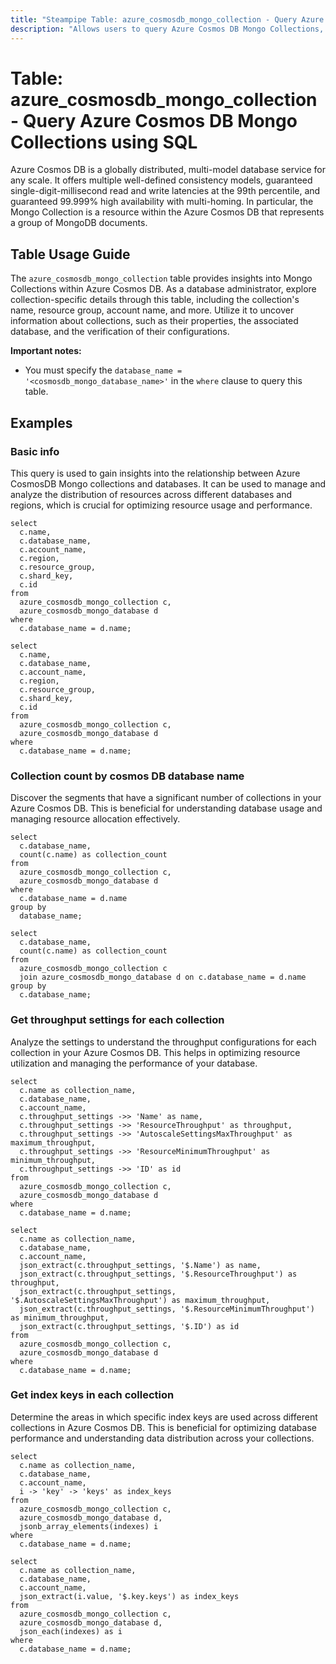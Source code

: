 ```yaml
---
title: "Steampipe Table: azure_cosmosdb_mongo_collection - Query Azure Cosmos DB Mongo Collections using SQL"
description: "Allows users to query Azure Cosmos DB Mongo Collections, providing insights into the collection's properties such as name, resource group, account name, and more."
---
```


# Table: azure_cosmosdb_mongo_collection - Query Azure Cosmos DB Mongo Collections using SQL

Azure Cosmos DB is a globally distributed, multi-model database service for any scale. It offers multiple well-defined consistency models, guaranteed single-digit-millisecond read and write latencies at the 99th percentile, and guaranteed 99.999% high availability with multi-homing. In particular, the Mongo Collection is a resource within the Azure Cosmos DB that represents a group of MongoDB documents.

## Table Usage Guide

The `azure_cosmosdb_mongo_collection` table provides insights into Mongo Collections within Azure Cosmos DB. As a database administrator, explore collection-specific details through this table, including the collection's name, resource group, account name, and more. Utilize it to uncover information about collections, such as their properties, the associated database, and the verification of their configurations.

**Important notes:**
- You must specify the `database_name = '<cosmosdb_mongo_database_name>'` in the `where` clause to query this table.

## Examples

### Basic info
This query is used to gain insights into the relationship between Azure CosmosDB Mongo collections and databases. It can be used to manage and analyze the distribution of resources across different databases and regions, which is crucial for optimizing resource usage and performance.

```sql+postgres
select
  c.name,
  c.database_name,
  c.account_name,
  c.region,
  c.resource_group,
  c.shard_key,
  c.id
from
  azure_cosmosdb_mongo_collection c,
  azure_cosmosdb_mongo_database d
where
  c.database_name = d.name;
```

```sql+sqlite
select
  c.name,
  c.database_name,
  c.account_name,
  c.region,
  c.resource_group,
  c.shard_key,
  c.id
from
  azure_cosmosdb_mongo_collection c,
  azure_cosmosdb_mongo_database d
where
  c.database_name = d.name;
```

### Collection count by cosmos DB database name
Discover the segments that have a significant number of collections in your Azure Cosmos DB. This is beneficial for understanding database usage and managing resource allocation effectively.

```sql+postgres
select
  c.database_name,
  count(c.name) as collection_count
from
  azure_cosmosdb_mongo_collection c,
  azure_cosmosdb_mongo_database d
where
  c.database_name = d.name
group by
  database_name;
```

```sql+sqlite
select
  c.database_name,
  count(c.name) as collection_count
from
  azure_cosmosdb_mongo_collection c
  join azure_cosmosdb_mongo_database d on c.database_name = d.name
group by
  c.database_name;
```

### Get throughput settings for each collection
Analyze the settings to understand the throughput configurations for each collection in your Azure Cosmos DB. This helps in optimizing resource utilization and managing the performance of your database.

```sql+postgres
select
  c.name as collection_name,
  c.database_name,
  c.account_name,
  c.throughput_settings ->> 'Name' as name,
  c.throughput_settings ->> 'ResourceThroughput' as throughput,
  c.throughput_settings ->> 'AutoscaleSettingsMaxThroughput' as maximum_throughput,
  c.throughput_settings ->> 'ResourceMinimumThroughput' as minimum_throughput,
  c.throughput_settings ->> 'ID' as id
from
  azure_cosmosdb_mongo_collection c,
  azure_cosmosdb_mongo_database d
where
  c.database_name = d.name;
```

```sql+sqlite
select
  c.name as collection_name,
  c.database_name,
  c.account_name,
  json_extract(c.throughput_settings, '$.Name') as name,
  json_extract(c.throughput_settings, '$.ResourceThroughput') as throughput,
  json_extract(c.throughput_settings, '$.AutoscaleSettingsMaxThroughput') as maximum_throughput,
  json_extract(c.throughput_settings, '$.ResourceMinimumThroughput') as minimum_throughput,
  json_extract(c.throughput_settings, '$.ID') as id
from
  azure_cosmosdb_mongo_collection c,
  azure_cosmosdb_mongo_database d
where
  c.database_name = d.name;
```

### Get index keys in each collection
Determine the areas in which specific index keys are used across different collections in Azure Cosmos DB. This is beneficial for optimizing database performance and understanding data distribution across your collections.

```sql+postgres
select
  c.name as collection_name,
  c.database_name,
  c.account_name,
  i -> 'key' -> 'keys' as index_keys
from
  azure_cosmosdb_mongo_collection c,
  azure_cosmosdb_mongo_database d,
  jsonb_array_elements(indexes) i
where
  c.database_name = d.name;
```

```sql+sqlite
select
  c.name as collection_name,
  c.database_name,
  c.account_name,
  json_extract(i.value, '$.key.keys') as index_keys
from
  azure_cosmosdb_mongo_collection c,
  azure_cosmosdb_mongo_database d,
  json_each(indexes) as i
where
  c.database_name = d.name;
```